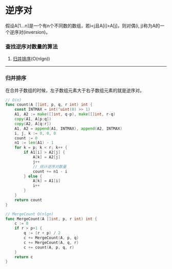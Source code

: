 # 逆序对

假设A[1...n]是一个有n个不同数的数组，若i<j且A[i]>A[j]，则对偶(i, j)称为A的一个逆序对(inversion)。

### 查找逆序对数量的算法

1. [归并排序](../排序/归并排序.md)(O(nlgn))

---

### 归并排序

在合并子数组的时候，左子数组元素大于右子数组元素的就是逆序对。

```go
// O(n)
func count(A []int, p, q, r int) int {
	const INTMAX = int(^uint(0) >> 1)
	A1, A2 := make([]int, q-p), make([]int, r-q)
	copy(A1, A[p:q])
	copy(A2, A[q:r])
	A1, A2 = append(A1, INTMAX), append(A2, INTMAX)
	i, j, k := 0, 0, 0
	count := 0
	n1 := len(A1) - 1
	for k = p; k < r; k++ {
		if A1[i] > A2[j] {
			A[k] = A2[j]
			j++
            // 统计逆序对数量
			count += n1 - i
		} else {
			A[k] = A1[i]
			i++
		}
	}
	return count
}

// MergeCount O(nlgn)
func MergeCount(A []int, p, r int) int {
	c := 0
	if r > p+1 {
		q := (r + p) / 2
		c += MergeCount(A, p, q)
		c += MergeCount(A, q, r)
		c += count(A, p, q, r)
	}
	return c
}
```

